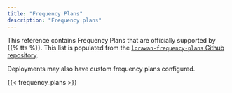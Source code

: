 ```yaml
---
title: "Frequency Plans"
description: "Frequency plans"
---
```


This reference contains Frequency Plans that are officially supported by {{% tts %}}. This list is populated from the [`lorawan-frequency-plans` Github repository](https://github.com/TheThingsNetwork/lorawan-frequency-plans/).

Deployments may also have custom frequency plans configured.

<!--more-->

<!-- terms come from /data/frequency-plans. -->

{{< frequency_plans >}}
